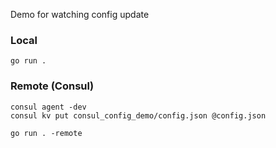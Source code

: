 
Demo for watching config update

### Local

```
go run .
```

### Remote (Consul)

```
consul agent -dev
consul kv put consul_config_demo/config.json @config.json
```


```
go run . -remote
```
